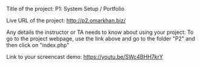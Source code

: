 Title of the project:
    P1: System Setup / Portfolio

Live URL of the project:
    http://p2.omarkhan.biz/

Any details the instructor or TA needs to know about using your project:
     To go to the project webpage, use the link above and go to the folder "P2" and then click on "index.php"

Link to your screencast demo:
    https://youtu.be/SWc4BHH7krY
